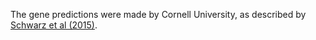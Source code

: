 [//]: # (Created by ./bin/manage_files.pl from ./species/Ancylostoma_ceylanicum/PRJNA231479/Ancylostoma_ceylanicum_PRJNA231479.annotation.html on Thu Jun 11 13:43:14 2020)
The gene predictions were made by Cornell University, as described by [Schwarz et al (2015)](http://europepmc.org/abstract/MED/25730766).
